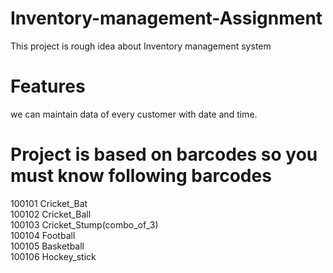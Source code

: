 # Inventory-management-Assignment
  This project is rough idea about Inventory management system
  
# Features 
we can maintain data of every customer with date and time.

# Project is based on barcodes so you must know following barcodes
100101 Cricket_Bat  
100102 Cricket_Ball  
100103 Cricket_Stump(combo_of_3)   
100104 Football  
100105 Basketball  
100106 Hockey_stick   
